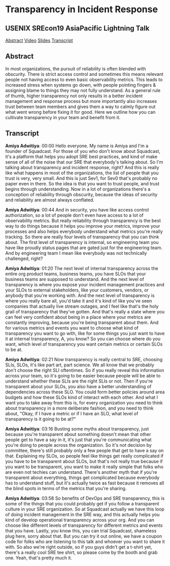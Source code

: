# Transparency in Incident Response
## USENIX SREcon19 AsiaPacific Lightning Talk

[Abstract](#Abstract) [Video](https://www.youtube.com/watch?v=NzLt-xSlcRY) [Slides](https://www.slideshare.net/squadcastHQ/transparency-in-incident-response-206295175) [Transcript](#Transcript)

## Abstract 
In most organizations, the pursuit of reliability is often blended with obscurity. There is strict access control and sometimes this means relevant people not having access to even basic observability metrics. This leads to increased stress when systems go down, with people pointing fingers & assigning blame to things they may not fully understand. As a general rule of thumb, higher transparency not only results in a better incident management and response process but more importantly also increases trust between team members and gives them a way to calmly figure out what went wrong before fixing it for good. Here we outline how you can cultivate transparency in your team and benefit from it.

## Transcript

**Amiya Adwitiya**:     00:00          Hello everyone. My name is Amiya and I'm a founder of Squadcast. For those of you who don't know about Squadcast, it's a platform that helps you adopt SRE best practices, and kind of make sense of all of the noise that our SRE that everybody's talking about. So I'm talking about transparency and incident response, right? And this is really like what happens in most of the organizations, the list of people that you trust is very, very small. And this is just Sev1, for Sev0 that's probably no paper even in there. So the idea is that you want to trust people, and trust begins through understanding. Now in a lot of organizations there's a conception of reliability through obscurity, because the ideas of security and reliability are almost always conflated.

**Amiya Adwitiya**:     00:44          And in security, you have like access control authorization, so a lot of people don't even have access to a lot of observability metrics. But really reliability through transparency is the best way to do things because it helps you improve your metrics, improve your processes and also helps everybody understand what metrics you're really tracking. So there are really four levels of transparency that you can think about. The first level of transparency is internal, so engineering team you have like proudly status pages that are gated just for the engineering team. And by engineering team I mean like everybody was not technically challenged, right?

**Amiya Adwitiya**:     01:20          The next level of internal transparency across the entire org product teams, business teams, you have SLOs that your business teams are supposed to understand. And the next level of transparency is where you expose your incident management practices and your SLOs to external stakeholders, like your customers, vendors, or anybody that you're working with. And the next level of transparency is where you really bare all, you'd take it and it's kind of like you've seen companies that actually live stream outages, and I feel like that's the holy grail of transparency that they've gotten. And that's really a state where you can feel very confident about being in a place where your metrics are constantly improving, because you're being transparent about them. And for various metrics and events you want to choose what kind of transparency you want to go with, like for some things you just want to have it at internal transparency, A, you know? So you can choose where do you want, which level of transparency you want certain metrics or certain SLOs to be at.

**Amiya Adwitiya**:     02:21          Now transparency is really central to SRE, choosing SLIs, SLOs, it's like part art, part science. We all know that we probably don't choose the right SLI oftentimes. So if you really reveal this information across your team, so it's going to be easier because people will be able to understand whether these SLIs are the right SLIs or not. Then if you're transparent about your SLOs, you also have a better understanding of dependencies across these SLO. You could form better policies around area budgets and how these SLOs kind of interact with each other. And what I want you to take away from this is, for every organization you need to think about transparency in a more deliberate fashion, and you need to think about, "Okay, if I have a metric or if I have an SLO, what level of transparency is it going to be at?"

**Amiya Adwitiya**:     03:16          Busting some myths about transparency, just because you're transparent about something doesn't mean that other people get to have a say in it, it's just that you're communicating what you're doing to people across the organization. So it's not decision by committee, there's still probably only a few people that get to have a say on that. Explaining my SLOs, so people feel like things get really complicated if you have to be transparent about SLOs, but that's not really true because if you want to be transparent, you want to make it really simple that folks who are even not techies can understand. There's another myth that if you're transparent about everything, things get complicated because everybody has to understand stuff, but it's actually twice as fast because it removes all the blind spots in terms of the metrics that you're sharing.

**Amiya Adwitiya**:     03:58          So benefits of DevOps and SRE transparency, this is some of the things that you could probably get if you follow a transparent culture in your SRE organization. So at Squadcast actually we have this loop of doing incident management in the SRE way, and this actually helps you kind of develop operational transparency across your org. And you can choose like different levels of transparency for different metrics and events that you have. Lastly, you know this, you can trial Squadcast, shameless plug here, sorry about that. But you can try it out online, we have a coupon code for folks who are listening to this talk and whoever you want to share it with. So also we're right outside, so if you guys didn't get a t-shirt yet, there's a really cool SRE tee shirt, so please come by the booth and grab one. Yeah, that's pretty much it.